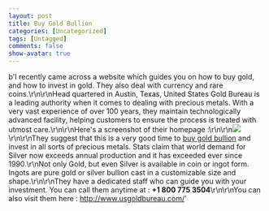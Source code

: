 ```yaml
---
layout: post
title: Buy Gold Bullion
categories: [Uncategorized]
tags: [Untagged]
comments: false
show-avatar: true
---
```


b'I recently came across a website which guides you on how to buy gold, and how to invest in gold. They also deal with currency and rare coins.\r\n\r\nHead quartered in Austin, Texas, United States Gold Bureau is a leading authority when it comes to dealing with precious metals. With a very vast experience of over 100 years, they maintain technologically advanced facility, helping customers to ensure the process is treated with utmost care.\r\n\r\nHere\'s a screenshot of their homepage :\r\n\r\n![](http://pragith.net/blog/wp-content/050110_1236_BuyGoldBull11.png)\r\n\r\nThey suggest that this is a very good time to [buy gold bullion](http://www.usgoldbureau.com) and invest in all sorts of precious metals. Stats claim that world demand for Silver now exceeds annual production and it has exceeded ever since 1990.\r\nNot only Gold, but even Silver is available in coin or ingot form. Ingots are pure gold or silver bullion cast in a customizable size and shape.\r\n\r\nThey have a dedicated staff who can guide you with your investment. You can call them anytime at : **+1 800 775 3504**\r\n\r\nYou can also visit them here : <http://www.usgoldbureau.com/>'